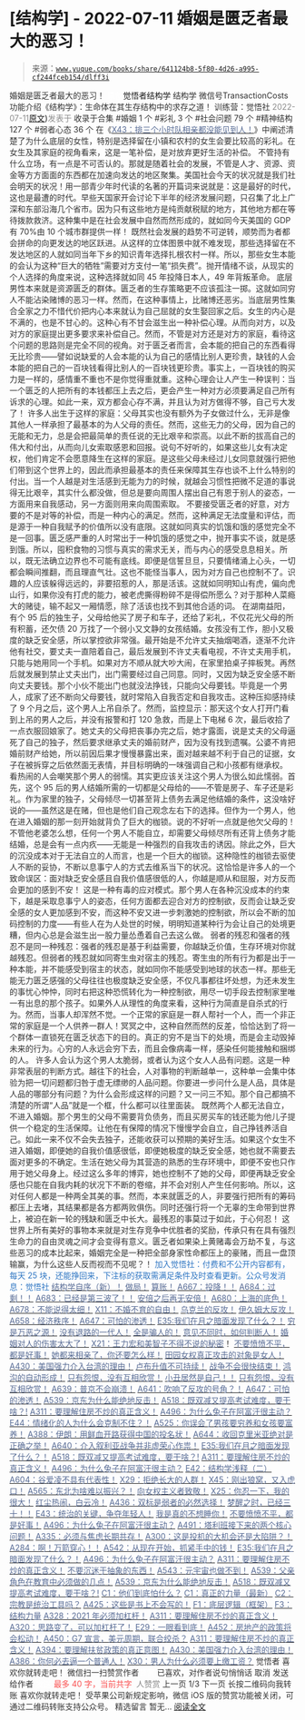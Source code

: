 # [结构学] - 2022-07-11 婚姻是匮乏者最大的恶习！

> 来源：[`www.yuque.com/books/share/641124b8-5f80-4d26-a995-cf244fceb154/dlff3i`](https://www.yuque.com/books/share/641124b8-5f80-4d26-a995-cf244fceb154/dlff3i)

<ne-p id="520f42f3293818f927861ebbd5b15da4_p_0" data-lake-id="520f42f3293818f927861ebbd5b15da4_p_0"><ne-text id="ue6576f9c" style="color: rgb(51, 51, 51);">婚姻是匮乏者最大的恶习！</ne-text></ne-p> <ne-p id="207067e522bb3affb49cbe5850d9de72" data-lake-id="207067e522bb3affb49cbe5850d9de72"><ne-text id="u8a0af661" ne-fontsize="12" style="color: rgb(255, 255, 255);">原创</ne-text><ne-text id="ub7c51a73" ne-fontsize="14">觉悟者</ne-text><ne-text id="u7f072cd5" ne-fontsize="14">结构学</ne-text></ne-p> <ne-p id="cc759860bf43f0697f5c870a21f11dde" data-lake-id="cc759860bf43f0697f5c870a21f11dde"><ne-text id="u2b3c23ab" ne-fontsize="14" ne-bold="true" style="color: rgb(51, 51, 51);">结构学</ne-text></ne-p> <ne-p id="1af7cc2863197ec89c2d9d627d8961cd" data-lake-id="1af7cc2863197ec89c2d9d627d8961cd"><ne-text id="u42bacd49" ne-fontsize="14" style="color: rgb(51, 51, 51);">微信号</ne-text><ne-text id="uc3affe6b" ne-fontsize="14" style="color: rgb(51, 51, 51);">TransactionCosts</ne-text></ne-p> <ne-p id="db81153344a059e4d60ed29063160c7e" data-lake-id="db81153344a059e4d60ed29063160c7e"><ne-text id="u58442957" ne-fontsize="14" style="color: rgb(51, 51, 51);">功能介绍</ne-text><ne-text id="u4f71683a" ne-fontsize="14" style="color: rgb(51, 51, 51);">《结构学》：生命体在其生存结构中的求存之道！ 训练营：觉悟社</ne-text></ne-p> <ne-p id="eaf3c86c26a8308d06b4c122f96ad380" data-lake-id="eaf3c86c26a8308d06b4c122f96ad380"><ne-text id="u7ef452ef" style="color: rgb(140, 140, 140);">2022-07-11</ne-text>[<ne-text id="udb5e6def" ne-fontsize="14">原文</ne-text>](https://mp.weixin.qq.com/s?__biz=MzIzMDYwOTM0Mg==&mid=2247487424&idx=1&sn=6667b7d585690e81137aaed535542e9e&chksm=e8b19711dfc61e078cf502b225d969bf5d37ed07e9eebf339192aaf5d2d32cb06ba257ad5452#rd))<ne-text id="uffbbae29" ne-fontsize="14" style="color: rgb(140, 140, 140);">发表于</ne-text></ne-p> <ne-p id="bf729c7ea3d57a793cd46c226a15d459" data-lake-id="bf729c7ea3d57a793cd46c226a15d459"><ne-text id="u6073cae2" style="color: rgb(51, 51, 51);">收录于合集</ne-text></ne-p> <ne-p id="f1dfb6384384a75f4627c850dc8953b6" data-lake-id="f1dfb6384384a75f4627c850dc8953b6"><ne-text id="ue0eca6b8" style="color: rgb(51, 51, 51);">#婚姻 1 个</ne-text></ne-p> <ne-p id="8184e449d6fda9a461bd50ccb074a674" data-lake-id="8184e449d6fda9a461bd50ccb074a674"><ne-text id="u52e9840c" style="color: rgb(51, 51, 51);">#彩礼 3 个</ne-text></ne-p> <ne-p id="c232ceea0909e8080288c013e09f8e35" data-lake-id="c232ceea0909e8080288c013e09f8e35"><ne-text id="ua86f845d" style="color: rgb(51, 51, 51);">#社会问题 79 个</ne-text></ne-p> <ne-p id="70131bd813f2af118535b153cb1d446c" data-lake-id="70131bd813f2af118535b153cb1d446c"><ne-text id="u2d3620e8" style="color: rgb(51, 51, 51);">#精神结构 127 个</ne-text></ne-p> <ne-p id="e5ce66904bc5c3be32aa60695f369d0f" data-lake-id="e5ce66904bc5c3be32aa60695f369d0f"><ne-text id="u94a32b62" style="color: rgb(51, 51, 51);">#弱者心态 36 个</ne-text></ne-p> <ne-p id="8b07c1bbb10d12eb36675e232276eab5" data-lake-id="8b07c1bbb10d12eb36675e232276eab5"><ne-text id="u02c42fe4" style="color: rgb(51, 51, 51);">在《</ne-text>[<ne-text id="uc65da4c2" style="color: rgb(87, 107, 149);">X43：排三个小时队相亲都没能见到人！</ne-text>](http://mp.weixin.qq.com/s?__biz=MzAxNDk1NjI2Mw==&mid=2247487839&idx=1&sn=5d6815128a494ec1265c6730e1a95efd&chksm=9b8a32d7acfdbbc139fbb37186865008536f02a5fc5d5b3f5de9a1d6aefa332291f0bcea4062&scene=21#wechat_redirect)<ne-text id="u8c3aff15" style="color: rgb(51, 51, 51);">》中阐述清楚了为什么底层的女性，特别是选择留在小镇和农村的女生会要比较高的彩礼。在女生及其家庭的视角看来，这是一笔补偿，是对放弃更好生活的补偿。</ne-text></ne-p> <ne-p id="bacff6811ef8a575c7e676aa0c2d3494" data-lake-id="bacff6811ef8a575c7e676aa0c2d3494"><ne-text id="u5ca51f6f" style="color: rgb(51, 51, 51);">不管持有什么立场，有一点是不可否认的。那就是随着社会的发展，不管是人才、资源、资金等方方面面的东西都在加速向发达的地区聚集。美国社会今天的状况就是我们社会明天的状况！用一部青少年时代读的名著的开篇词来说就是：这是最好的时代，这也是最遭的时代。早些天国家开会讨论下半年的经济发展问题，只召集了北上广深和东部沿海几个省市。因为只有这些地方是纯贡献税赋的地方，其他地方都在等待拨款救济。这种集中是在社会发展中自然而然形成的，就如同今天美国的 GDP 有 70%由 10 个城市群提供一样！</ne-text></ne-p> <ne-p id="46b2869c42513ca1dcf7d7d2d2d8cbb5" data-lake-id="46b2869c42513ca1dcf7d7d2d2d8cbb5"><ne-text id="u2bab9940" style="color: rgb(51, 51, 51);">既然社会发展的趋势不可逆转，顺势而为者都会拼命的向更发达的地区跃进。从这样的立体图景中就不难发现，那些选择留在不发达地区的人就如同当年下乡的知识青年选择扎根农村一样。所以，那些女生本能的会认为这种“巨大的牺牲”需要对方支付一笔“损失费”。抛开情绪不谈，从现实的个人选择的角度来说，这种选择就如同 45 年投降日本人，49 年背叛革命。</ne-text></ne-p> <ne-p id="67f902550fba3e680f3c86b1343f27f0" data-lake-id="67f902550fba3e680f3c86b1343f27f0"><ne-text id="u9987eeb1" style="color: rgb(51, 51, 51);">底层男性本来就是资源匮乏的群体。匮乏者的生存策略更不应该孤注一掷。这就如同穷人不能沾染赌博的恶习一样。然而，在这种事情上，比赌博还恶劣。当底层男性集合全家之力不惜代价把内心本来就认为自己屈就的女生娶回家之后。女生的内心是不满的，也是不甘心的。这种心有不甘会滋生出一种补偿心理。从而向对方，以及对方的家庭提出更多要求来补偿自己。然而，不管是对方还是对方的家庭，看待这个问题的思路则是完全不同的视角。对于匮乏者而言，会本能的把自己的东西看得无比珍贵——譬如说缺爱的人会本能的认为自己的感情比别人更珍贵，缺钱的人会本能的把自己的一百块钱看得比别人的一百块钱更珍贵。事实上，一百块钱的购买力是一样的，感情重不重也不是你觉得重就重。这种心理会让人产生一种误判：当一个匮乏的人把所有的本钱都压上去之后，更会产生一种对方必须要满足自己所有诉求的心理。如此一来，双方都会心存不满，并且认为对方做得不够，自己亏大发了！</ne-text></ne-p> <ne-p id="601101fe9dd896cf63efd21173bb1726" data-lake-id="601101fe9dd896cf63efd21173bb1726"><ne-text id="u010f566b" style="color: rgb(51, 51, 51);">许多人出生于这样的家庭：父母其实也没有额外为子女做过什么，无非是像其他人一样承担了最基本的为人父母的责任。然而，这些无力的父母，因为自己的无能和无力，总是会把最简单的责任说的无比艰辛和崇高。以此不断的拔高自己的伟大和付出，从而向儿女索取感恩和回报。说句不好听的，如果这些儿女有决定权，他们肯定不会愿意降生在这样的家庭。是这些父母未经过儿女同意就强行把他们带到这个世界上的，因此而承担最基本的责任来保障其生存也谈不上什么特别的付出。当一个人越是对生活感到无能为力的时候，就越会习惯性把微不足道的事说得无比艰辛，其实什么都没做，但总是要向周围人摆出自己有恩于别人的姿态，一方面用来自我感动，另一方面则用来向周围索取。</ne-text></ne-p> <ne-p id="d8ee41b9824075d554901a21dba9789b" data-lake-id="d8ee41b9824075d554901a21dba9789b"><ne-text id="u1f885492" style="color: rgb(51, 51, 51);">不要接受匮乏者的好意，对方要的不是对等的补偿，而是一种内心的满足。然而，这种满足无法度量和评估，而是源于一种自我赋予的价值所以没有底限。这就如同真实的饥饿和饿的感觉完全不是一回事。匮乏感严重的人时常出于一种饥饿的感觉之中，抛开事实不谈，就是感到饿。所以，囤积食物的习惯与真实的需求无关，而与内心的感受息息相关。所以，既无法确立边界也不可能有底线。即便是信誓旦旦，只要情绪涌上心头，一切都会瞬间推翻，而且理直气壮。这也不能怪当事人，因为对方自己也控制不了。识趣的人应该躲得远远的，非要招惹的人，那是活该。这就如同明知山有虎，偏向虎山行，如果你没有打虎的能力，被老虎撕得粉碎不是得偿所愿么？对于那种人菜瘾大的赌徒，输不起又一厢情愿，除了活该也找不到其他合适的词。</ne-text></ne-p> <ne-p id="c3f95464b4e213974b346461e0795fe5" data-lake-id="c3f95464b4e213974b346461e0795fe5"><ne-text id="u05f6cc5c" style="color: rgb(51, 51, 51);">在湖南益阳，有个 95 后的独生子，父母给他买了房子和车子，还给了彩礼，不仅花光父母的所有积蓄，还欠债 20 万找了一个弱小又文静的女孩结婚。女孩没有工作，胆小又极度的缺乏安全感，所以掌控欲非常强。最开始是不允许丈夫抽烟喝酒，逐渐不允许他有社交，要丈夫一直陪着自己，最后发展到不许丈夫看电视，不许丈夫用手机，只能与她用同一个手机。如果对方不顺从就大吵大闹，在家里拍桌子摔板凳。再然后就发展到禁止丈夫出门，出门需要经过自己同意。同时，又因为缺乏安全感不断向丈夫要钱。那个小伙不能出门也就没法挣钱，只能向父母要钱。毕竟是一个男人，成家了还不断向父母要钱，就时常陷入自我否定和自我攻击。这种压抑感持续了 9 个月之后，这个男人上吊自杀了。然而，监控显示：那天这个女人打开门看到上吊的男人之后，并没有报警和打 120 急救，而是上下电梯 6 次，最后收拾了一点衣服回娘家了。她丈夫的父母把丧事办完之后，她才露面，说是丈夫的父母逼死了自己的独子，然后要求继承丈夫的婚前财产，因为没有找到遗嘱。公婆不肯把婚前财产给她，所以前因后果才慢慢暴露出来，面对越来越不利于自己的证据，女子在被拆穿之后依然面无表情，并目标明确的一味强调自己和小孩都有继承权。</ne-text></ne-p> <ne-p id="0b2276ae02f70defbdbc8b06deac2828" data-lake-id="0b2276ae02f70defbdbc8b06deac2828"><ne-text id="ub94b5169" style="color: rgb(51, 51, 51);">看热闹的人会嘲笑那个男人的弱懦。其实更应该关注这个男人为很么如此懦弱。首先，这个 95 后的男人结婚所需的一切都是父母给的——不管是房子、车子还是彩礼。作为家里的独子，父母倾尽一切甚至背上债务去满足他结婚的条件，这没啥好说的——虽然这是在赌，但也是他们自己观念左右下的选择。但作为一个男人，他在进入婚姻的那一刻开始就背负了巨大的枷锁。说的不好听一点就是他欠父母的！不管他老婆怎么想，任何一个男人不能自立，却需要父母倾尽所有还背上债务才能结婚，总是会有一点内疚——无能是一种强烈的自我攻击的诱因。除此之外，巨大的沉没成本对于无法自立的人而言，也是一个巨大的枷锁。这种隐性的枷锁去驱使人不断的妥协，不断以息事宁人的方式去维系当下的状况。</ne-text><ne-text id="uf48f3b3b" ne-bold="true" style="color: rgb(51, 51, 51);">这恰恰是许多人的一个致命误区：面对缺乏安全感且自我价值感很低的人，你越是顺从和屈服，对方反而会更加的感到不安！</ne-text></ne-p> <ne-p id="4c0e08ae9e898508d93d15cbe6466e10" data-lake-id="4c0e08ae9e898508d93d15cbe6466e10"><ne-text id="udadcc36f" style="color: rgb(51, 51, 51);">这是一种有毒的应对模式。那个男人在各种沉没成本的约束下，越是采取息事宁人的姿态，任何方面都去迎合对方的控制欲，反而会让缺乏安全感的女人更加感到不安，而这种不安又进一步刺激她的控制欲，所以会不断的加码控制的力度——有些人在为人处世的时候，明明知道某种行为会让自己的处境更糟，但内心总是会滋生出一股力量怂恿着自己去这么做。</ne-text></ne-p> <ne-p id="0a84855aec27cb218c4e7a9c9f3dca57" data-lake-id="0a84855aec27cb218c4e7a9c9f3dca57"><ne-text id="u13cafb67" style="color: rgb(51, 51, 51);">弱者的残忍和强者的残忍不是同一种残忍：强者的残忍是基于利益需要，你越缺乏价值，生存环境对你就越残忍。但弱者的残忍就如同寄生虫对宿主的残忍。寄生虫的所有行为都是出于一种本能，并不能感受到宿主的状态，就如同你不能感受到地球的状态一样。那些无能无力匮乏感强的父母往往也极度缺乏安全感，不仅凡事都往坏处想，为还未发生的事忧心忡忡，同时右把这种恐慌转化为一种控制欲，用尽一切手段去控制家里唯一有出息的那个孩子。如果外人从理性的角度来看，这种行为简直是自杀式的行为。然而，当事人却浑然不觉。一个正常的家庭是一群人帮衬一个人，而一个非正常的家庭是一个人供养一群人！冥冥之中，这种自然而然的反差，恰恰达到了将一个群体一直锁死在匮乏状态下的目的。真正的穷不是当下的处境，而是会主动毁掉未来的行为。心穷的人永远会穷下去，而且会像病毒一样，感染任何能接触和捆绑的人。</ne-text></ne-p> <ne-p id="aac0435e569f757ce1784aa43fac1940" data-lake-id="aac0435e569f757ce1784aa43fac1940"><ne-text id="u9fceb74c" style="color: rgb(51, 51, 51);">许多人会认为这个男人太脆弱，或者认为这个女人人品有问题。这是一种非常表层的判断方式。越往下的社会，人对事物的判断越单一，这种单一会集中体验为把一切问题都归咎于虚无缥缈的人品问题。你要进一步问什么是人品，具体是人品的哪部分有问题？为什么会形成这样的问题？又一问三不知。那个自己都搞不清楚的所谓“人品”就是一个框，什么都可以往里面装。</ne-text></ne-p> <ne-p id="112afd10ae635e3d5d67599a118e8bf5" data-lake-id="112afd10ae635e3d5d67599a118e8bf5"><ne-text id="udb92bd54" style="color: rgb(51, 51, 51);">既然两个人都无法自立，不进入婚姻。那个男生的父母不需要背负债务，而且买房买车的钱还能为他儿子提供一个稳定的生活保障。让他在有保障的情况下慢慢学会自立，自己挣钱养活自己。如此一来不仅不会失去独子，还能收获可以预期的美好生活。如果这个女生不进入婚姻，即便她的自我价值感很低，即便她极度的缺乏安全感，她也就不需要去面对更多的不确定。生活在她父母为其营造的熟悉的生存环境中，即便不安也只作用于她父母身上。经过这么多年的博弈，她也控制不了她的父母，即便再缺乏安全感也只能在自我内耗的状况下不断的卷缩，并不会对别人产生任何影响。所以，这对任何人都是一种两全其美的事。然而，本来就匮乏的人，非要强行把所有的筹码都压上去堵，其结果都是各方都两败俱伤。同时还强行将一个无辜的生命带到世界上，被迫在新一轮的残缺和匮乏中长大。最残忍的事莫过于如此，于心何忍！</ne-text></ne-p> <ne-p id="5b439a6dafa9ea7e9b2a0948e4123e1a" data-lake-id="5b439a6dafa9ea7e9b2a0948e4123e1a"><ne-text id="u99500ee2" style="color: rgb(51, 51, 51);">这世界上所有美好的事物本来就是对生存竞争中优胜者的奖励，传承只有在具有强烈生命力的自由灵魂之间才会变得有意义。匮乏者如果染上黄赌毒会万劫不复，与这些恶习的成本比起来，婚姻完全是一种把全部身家性命都压上的豪赌，而且一盘顶输赢，为什么这些人反而视而不见呢？！</ne-text></ne-p> <ne-p id="4946c2b5f756b91049a5a7f0f928198f" data-lake-id="4946c2b5f756b91049a5a7f0f928198f"><ne-text id="u2936893f" ne-fontsize="13" style="color: rgb(47, 118, 195);">加入觉悟社：付费和不公开内容都有，每天 25 块，还能挣回来，下注标的获取需满足条件及时查看更新。公众号发消息：觉悟社</ne-text></ne-p>  <ne-p id="aac70bdec552b39d1811cbd4ac471ef7" data-lake-id="aac70bdec552b39d1811cbd4ac471ef7"><ne-card data-card-name="image" data-card-type="inline" id="EjAYR" ne-fontsize="13" data-event-boundary="card" style="color: rgb(53, 53, 53);"><ne-p id="4f99cb108ea945ac4db3a59b0840bde2" data-lake-id="4f99cb108ea945ac4db3a59b0840bde2">[<ne-text id="uc6d5c931" ne-bold="true" style="color: rgb(87, 107, 149);">结构学自序（新）！</ne-text>](http://mp.weixin.qq.com/s?__biz=MzIzMDYwOTM0Mg==&mid=2247485283&idx=1&sn=aa2b8554b8e5040f8f959636feaa06a3&chksm=e8b19fb2dfc616a430aa381b8da0815311244e694a69809cd92d0602ac34cfe5f1f419b3745e&scene=21#wechat_redirect)</ne-p> <ne-p id="e71b5ebaf0985876f0f77a122c8806c9" data-lake-id="e71b5ebaf0985876f0f77a122c8806c9">[<ne-text id="u62b0bbac" ne-bold="true" style="color: rgb(87, 107, 149);">做局！</ne-text>](http://mp.weixin.qq.com/s?__biz=MzAxNDk1NjI2Mw==&mid=2247488230&idx=1&sn=86e717386c0aa06a0a4bbf4f9ec117aa&chksm=9b8a316eacfdb878aae8ed4ea6817620cc3ac62d7815fdfd85606464c3f2d79fcf2ce72dec77&scene=21#wechat_redirect)</ne-p> <ne-p id="63abea537fa4e76a703f19053d270b5d" data-lake-id="63abea537fa4e76a703f19053d270b5d">[<ne-text id="ud9299671" ne-bold="true" style="color: rgb(87, 107, 149);">算账！</ne-text>](http://mp.weixin.qq.com/s?__biz=MzAxNDk1NjI2Mw==&mid=2247488259&idx=1&sn=2b72f3c0199cdacaa8e48eb9ad30f809&chksm=9b8a308bacfdb99d72ebcd3aaf0015c889b88f4598b093719ee8765aa8be3b3caaad95a445ae&scene=21#wechat_redirect)</ne-p> <ne-p id="ea31cc386506059dc546afd4f8a09f00" data-lake-id="ea31cc386506059dc546afd4f8a09f00">[<ne-text id="ueed04652" ne-bold="true" style="color: rgb(87, 107, 149);">A667：投降！！</ne-text>](http://mp.weixin.qq.com/s?__biz=MzIzMDYwOTM0Mg==&mid=2247487227&idx=1&sn=3567bf6c0c6612ccf84993824f8cc40f&chksm=e8b1962adfc61f3cff8d335a562ea28615e58579d460d2f65148f46a6311ad5257411d96f655&scene=21#wechat_redirect)</ne-p> <ne-p id="24f4b64c3f6be7aa4be90177c55e21ce" data-lake-id="24f4b64c3f6be7aa4be90177c55e21ce">[<ne-text id="ud47ec01b" ne-bold="true" style="color: rgb(87, 107, 149);">A684：过剩！！</ne-text>](http://mp.weixin.qq.com/s?__biz=MzIzMDYwOTM0Mg==&mid=2247487405&idx=1&sn=6f60b1583b09b9c3220290377a3f9a10&chksm=e8b1977cdfc61e6a0077a0bb80055453a839dad4caabb0b595c7e363c052e05cf3e46ac1e22f&scene=21#wechat_redirect)</ne-p> <ne-p id="0ef2ef60a4e5d826a65c7aab1ab4b630" data-lake-id="0ef2ef60a4e5d826a65c7aab1ab4b630">[<ne-text id="ucdcf8630" ne-bold="true" style="color: rgb(87, 107, 149);">A683：已经是第三波了！！</ne-text>](http://mp.weixin.qq.com/s?__biz=MzIzMDYwOTM0Mg==&mid=2247487397&idx=1&sn=26209d75ef8be499139baf79880704d5&chksm=e8b19774dfc61e62615a5d6c959869dfc2d436e3038fd407716aebb59e278b1f37f0637b68de&scene=21#wechat_redirect)</ne-p> <ne-p id="ec1705f49845ce52a6ee56fe88125a4f" data-lake-id="ec1705f49845ce52a6ee56fe88125a4f">[<ne-text id="ua863c9d9" style="color: rgb(87, 107, 149);">安倍之后再无安倍！</ne-text>](http://mp.weixin.qq.com/s?__biz=MzAxNDk1NjI2Mw==&mid=2247488674&idx=1&sn=530f1ed8840558c8f2fa8d4f9e9e53e7&chksm=9b8a372aacfdbe3c6150071dbb6799f375740fa802c425a9c8c741e2186acc8c5f468d8af412&scene=21#wechat_redirect)</ne-p> <ne-p id="11d575c91701bdc096665b2ad174e7e0" data-lake-id="11d575c91701bdc096665b2ad174e7e0">[<ne-text id="u020a8a7b" style="color: rgb(87, 107, 149);">A680：上海的底色！</ne-text>](http://mp.weixin.qq.com/s?__biz=MzIzMDYwOTM0Mg==&mid=2247487369&idx=1&sn=a18e0d719fb0549237274a07964dadbf&chksm=e8b19758dfc61e4ec0cf4343ed7bd19f207616e41dcfd37f655056fc0dcbcacb8cd20da56a5e&scene=21#wechat_redirect)</ne-p> <ne-p id="2d88604dd00117f6f1135671cc9d85c7" data-lake-id="2d88604dd00117f6f1135671cc9d85c7">[<ne-text id="u9e569714" style="color: rgb(87, 107, 149);">A678：不能说得太细！</ne-text>](http://mp.weixin.qq.com/s?__biz=MzAxNDk1NjI2Mw==&mid=2247488621&idx=1&sn=de619343a166fa2033545096b107a136&chksm=9b8a37e5acfdbef33879aa1c737b5ded3b611c15cf6b7945e400a9293cb0353f2eb5feb120f0&scene=21#wechat_redirect)</ne-p> <ne-p id="9598dbcf09c0012ad9939945f6fdb0d7" data-lake-id="9598dbcf09c0012ad9939945f6fdb0d7">[<ne-text id="u162924df" style="color: rgb(87, 107, 149);">X11：不婚不育的自由！</ne-text>](http://mp.weixin.qq.com/s?__biz=MzAxNDk1NjI2Mw==&mid=2247488624&idx=1&sn=cfdcf5cd7d234b00245dfa23df2e5d85&chksm=9b8a37f8acfdbeeebe63d985f630872fc5a37f8719f399a3c849a94f33a7bbc7a2a5c3ef6461&scene=21#wechat_redirect)</ne-p> <ne-p id="741ac344dc197c3c4d0b01c0ebe69d4b" data-lake-id="741ac344dc197c3c4d0b01c0ebe69d4b">[<ne-text id="u7dfe0a92" ne-bold="true" style="color: rgb(87, 107, 149);">乌克兰的反攻！</ne-text>](http://mp.weixin.qq.com/s?__biz=MzIzMDYwOTM0Mg==&mid=2247487192&idx=1&sn=02b41bfa6bcfa8c503bac90158886b86&chksm=e8b19609dfc61f1fdb5a8fa6032a0013cd18ff59bdaf308e99096f08813d3b24cc6f361dac6d&scene=21#wechat_redirect)</ne-p> <ne-p id="5cd37001ce4075d75c8c5392187ea1fc" data-lake-id="5cd37001ce4075d75c8c5392187ea1fc">[<ne-text id="uba8104e8" ne-bold="true" style="color: rgb(87, 107, 149);">伊久姆大反攻！</ne-text>](http://mp.weixin.qq.com/s?__biz=MzIzMDYwOTM0Mg==&mid=2247487223&idx=1&sn=ab3169d841cb6e53507fb5ede0eca8bc&chksm=e8b19626dfc61f306c1786e5cd2a2898cc68c6809f9a8a6b0b16a5891a233ac2653038772039&scene=21#wechat_redirect)</ne-p> <ne-p id="8836e903a82f7818e257defd0413d8c3" data-lake-id="8836e903a82f7818e257defd0413d8c3">[<ne-text id="u8276e2a9" ne-bold="true" style="color: rgb(87, 107, 149);">A658：经济秩序！</ne-text>](http://mp.weixin.qq.com/s?__biz=MzIzMDYwOTM0Mg==&mid=2247487179&idx=1&sn=12ad76a2b6a86d4dc52eb515f2b00500&chksm=e8b1961adfc61f0c30f16b60b87e2fcd3142b4a788c2ae81604f02182574c50b54c1d9e2974d&scene=21#wechat_redirect)</ne-p> <ne-p id="cb89b46e44abdbbfb1cdaf8b42200d81" data-lake-id="cb89b46e44abdbbfb1cdaf8b42200d81">[<ne-text id="u7011121e" style="color: rgb(87, 107, 149);">A647：可怕的渗透！</ne-text>](http://mp.weixin.qq.com/s?__biz=MzAxNDk1NjI2Mw==&mid=2247488112&idx=1&sn=d2cdb1bbea5f7a7248e4ba132c2ad922&chksm=9b8a31f8acfdb8ee225327ff157e56571bbf63b8958ad6c47d7da000b5da90fa01379222c8e1&scene=21#wechat_redirect)</ne-p> <ne-p id="d0957891dcd55f36d6798aa4ab134615" data-lake-id="d0957891dcd55f36d6798aa4ab134615">[<ne-text id="uc0e1bdff" ne-bold="true" style="color: rgb(87, 107, 149);">E35:我们在月之暗面发现了什么？！</ne-text>](http://mp.weixin.qq.com/s?__biz=MzIzMDYwOTM0Mg==&mid=2247486632&idx=1&sn=170aeff87eb36dce354c8b2437f4b27f&chksm=e8b19479dfc61d6f08e6492954a528f20387fe2fa925747cf2b504d2bc69084f24495e972e41&scene=21#wechat_redirect)</ne-p> <ne-p id="e871c06cb321bd83b55f06fa90e94275" data-lake-id="e871c06cb321bd83b55f06fa90e94275">[<ne-text id="u86a4933f" style="color: rgb(87, 107, 149);">穷是万恶之源！</ne-text>](http://mp.weixin.qq.com/s?__biz=MzAxNDk1NjI2Mw==&mid=2247483823&idx=1&sn=e54ebe9891b302dc0bf1815c76ccf8b7&chksm=9b8a2227acfdab31a05e273addd9159d4b8263d58d3c58bf214841c8189157519719c3427306&scene=21#wechat_redirect)</ne-p> <ne-p id="15383084de78cf07521ebe6b5ca32a54" data-lake-id="15383084de78cf07521ebe6b5ca32a54">[<ne-text id="u0f58d696" style="color: rgb(87, 107, 149);">没有退路的一代人！</ne-text>](http://mp.weixin.qq.com/s?__biz=MzAxNDk1NjI2Mw==&mid=2247486533&idx=1&sn=a0d5cce0656aad467148e0642eb85a00&chksm=9b8a2fcdacfda6db79857186e953a089baf1fb678b2b071cf101c5a26e7fb9768474c94243ca&scene=21#wechat_redirect)</ne-p> <ne-p id="63bd034c898a5b112644ccb152e0cb0a" data-lake-id="63bd034c898a5b112644ccb152e0cb0a">[<ne-text id="u7e4d163a" style="color: rgb(87, 107, 149);">全是骗人的！</ne-text>](http://mp.weixin.qq.com/s?__biz=MzAxNDk1NjI2Mw==&mid=2247488130&idx=1&sn=5fe267832478f7d2cb6b09a120555e5b&chksm=9b8a310aacfdb81c8fc93b00e05cfdaa2da89f21513f198ae2233f007a4f9e7747c86595239c&scene=21#wechat_redirect)</ne-p> <ne-p id="5e16ee01bc14a515d97297f49b85a1f7" data-lake-id="5e16ee01bc14a515d97297f49b85a1f7">[<ne-text id="uc99367b5" style="color: rgb(87, 107, 149);">意见不同时，如何判断人！</ne-text>](http://mp.weixin.qq.com/s?__biz=MzAxNDk1NjI2Mw==&mid=2247488223&idx=1&sn=4860be32308a7b853142c8d799d2b678&chksm=9b8a3157acfdb841242ae974e7ea0dc1582191bb60e7ad12f98c37506e7ddcd62410d67707fc&scene=21#wechat_redirect)</ne-p> <ne-p id="b4d7cfdb112060ce22c5bdca45e61c1a" data-lake-id="b4d7cfdb112060ce22c5bdca45e61c1a">[<ne-text id="u7f0a7b28" style="color: rgb(87, 107, 149);">婚姻对人的伤害太大了！</ne-text>](http://mp.weixin.qq.com/s?__biz=MzAxNDk1NjI2Mw==&mid=2247487796&idx=1&sn=d28ec342a60e8f8e74c96b548770eb7d&chksm=9b8a32bcacfdbbaaa3c33780116e1353dadb8f5bcdc93ce019a77554980c845e8319c4f432b4&scene=21#wechat_redirect)</ne-p> <ne-p id="3ccda6f893f385edbbf69d4185ae7567" data-lake-id="3ccda6f893f385edbbf69d4185ae7567">[<ne-text id="u825c2243" style="color: rgb(87, 107, 149);">X21：王力宏和美智子不得不说的秘密</ne-text>](http://mp.weixin.qq.com/s?__biz=MzAxNDk1NjI2Mw==&mid=2247487666&idx=1&sn=433b7a0997c277c09f3605796de5551e&chksm=9b8a333aacfdba2c584b5a5d0dacbd731be4e8789e0f949f8b2ea15507f108b465eb9e3ceafb&scene=21#wechat_redirect)<ne-text id="u0002186e" style="color: rgb(51, 51, 51);">！</ne-text></ne-p> <ne-p id="bb90d47ca997be35f6117e07eff65361" data-lake-id="bb90d47ca997be35f6117e07eff65361">[<ne-text id="u05e18d95" ne-bold="true" style="color: rgb(87, 107, 149);">不要愤愤不平，都是好事！</ne-text>](http://mp.weixin.qq.com/s?__biz=MzAxNDk1NjI2Mw==&mid=2247487130&idx=1&sn=b21138d85455f5692aaf039038c78342&chksm=9b8a2d12acfda404a2b67fe4d446ee0f2805ad64a8b8004902934600fd731191e140df6ac19a&scene=21#wechat_redirect)</ne-p> <ne-p id="7449b92ad7311b2563c4855e8f19593e" data-lake-id="7449b92ad7311b2563c4855e8f19593e">[<ne-text id="u660e9d77" ne-bold="true" style="color: rgb(87, 107, 149);">她都来相亲了，你还要怎么样！</ne-text>](http://mp.weixin.qq.com/s?__biz=MzAxNDk1NjI2Mw==&mid=2247486952&idx=1&sn=698aec6916d2eca5e758c25c4c634346&chksm=9b8a2e60acfda776b80a4f2f0d5c2fe4921fc821cdf029fa9d2fdc52fd708fc5a0b980d5d3d0&scene=21#wechat_redirect)</ne-p> <ne-p id="e6909247dd9075ef73db68f82ecb2585" data-lake-id="e6909247dd9075ef73db68f82ecb2585">[<ne-text id="u5b814e57" ne-bold="true" style="color: rgb(87, 107, 149);">田园女权真正攻击的对象是女人！</ne-text>](http://mp.weixin.qq.com/s?__biz=MzIzMDYwOTM0Mg==&mid=2247486412&idx=1&sn=5dd3e8b2a759838d739e6d61ebab2eab&chksm=e8b1931ddfc61a0bf6f81cd2a9a9232ea8ce86528a8eea66c6635180e8678b819ebb38b4cb86&scene=21#wechat_redirect)</ne-p> <ne-p id="f6bc8566f4fd254aa35881b13aea43c1" data-lake-id="f6bc8566f4fd254aa35881b13aea43c1">[<ne-text id="u7443c2e9" ne-bold="true" style="color: rgb(87, 107, 149);">A430：美国强力介入台湾的理由！</ne-text>](http://mp.weixin.qq.com/s?__biz=MzIzMDYwOTM0Mg==&mid=2247486587&idx=1&sn=e14d4403bb13c441596f09add1b5f27c&chksm=e8b194aadfc61dbcab0c1d70249910161f8c77b0163ac8278dfe5c2f817d2bb2a3ac3e7ddf89&scene=21#wechat_redirect)</ne-p> <ne-p id="318eb3664bb740869dbd59302ca7c54b" data-lake-id="318eb3664bb740869dbd59302ca7c54b">[<ne-text id="uae9da941" style="color: rgb(87, 107, 149);">卢布升值不可持续！</ne-text>](https://mp.weixin.qq.com/s?__biz=MzAxNDk1NjI2Mw==&mid=2247488186&idx=1&sn=bbaac79bae71799e8140c217bbb9a108&scene=21#wechat_redirect)</ne-p> <ne-p id="73834ade269fa47ab23d49eadfbe0194" data-lake-id="73834ade269fa47ab23d49eadfbe0194">[<ne-text id="u382e1b3b" style="color: rgb(87, 107, 149);">战争不会很快结束！</ne-text>](https://mp.weixin.qq.com/s?__biz=MzAxNDk1NjI2Mw==&mid=2247488182&idx=1&sn=3d07cd83b71988dd378865d6e40adbec&scene=21#wechat_redirect)</ne-p> <ne-p id="64f2c190c796ea1d8b215729358af9a9" data-lake-id="64f2c190c796ea1d8b215729358af9a9">[<ne-text id="u3f145a9b" style="color: rgb(87, 107, 149);">鸿沟的自动形成！</ne-text>](http://mp.weixin.qq.com/s?__biz=MzAxNDk1NjI2Mw==&mid=2247488236&idx=1&sn=bfdf4d53034c97075b678327e8a7e773&chksm=9b8a3164acfdb872448fb8f53a436a657580e509ff6963728f7d3b541fb67aab302d754c4b0e&scene=21#wechat_redirect)</ne-p> <ne-p id="c2bef611469e18c66f6af62022f62f75" data-lake-id="c2bef611469e18c66f6af62022f62f75">[<ne-text id="u99d1cc34" style="color: rgb(87, 107, 149);">只有怨恨，没有互相欣赏！</ne-text>](http://mp.weixin.qq.com/s?__biz=MzAxNDk1NjI2Mw==&mid=2247488211&idx=1&sn=73ad89d15a2aaee80830cc5c69de6c58&chksm=9b8a315bacfdb84d0bfeb48b3a272efbc5bd4a109ba8c183dbbc75aa85e0a62dec457694d9eb&scene=21#wechat_redirect)</ne-p> <ne-p id="eeed6eeac0e26494c722c9bb4f1a8a31" data-lake-id="eeed6eeac0e26494c722c9bb4f1a8a31">[<ne-text id="u723e3d63" style="color: rgb(87, 107, 149);">小丑居然是自己！！</ne-text>](http://mp.weixin.qq.com/s?__biz=MzAxNDk1NjI2Mw==&mid=2247488135&idx=1&sn=55e611eea7203a0b5db03bf97ef6fb53&chksm=9b8a310facfdb8195803cc833b8defe1a107a60b9014e10d7b91f809a2d7781c820ae84f9e9a&scene=21#wechat_redirect)</ne-p> <ne-p id="9a6d1c84083511e7e598c42b21eace77" data-lake-id="9a6d1c84083511e7e598c42b21eace77">[<ne-text id="uf3bd3586" style="color: rgb(87, 107, 149);">只有怨恨，没有互相欣赏！</ne-text>](http://mp.weixin.qq.com/s?__biz=MzAxNDk1NjI2Mw==&mid=2247488211&idx=1&sn=73ad89d15a2aaee80830cc5c69de6c58&chksm=9b8a315bacfdb84d0bfeb48b3a272efbc5bd4a109ba8c183dbbc75aa85e0a62dec457694d9eb&scene=21#wechat_redirect)</ne-p> <ne-p id="5ad26137379de5c215bfa6efce223b10" data-lake-id="5ad26137379de5c215bfa6efce223b10">[<ne-text id="uf0c8c32e" ne-bold="true" style="color: rgb(87, 107, 149);">A639：普京不会崩溃！</ne-text>](http://mp.weixin.qq.com/s?__biz=MzAxNDk1NjI2Mw==&mid=2247488084&idx=1&sn=7c8d1370795dc6496c224b27c0137762&chksm=9b8a31dcacfdb8ca47772d583074c0ce9e16f2a9a2d3a27359cb26cb851d21da814506f6a3df&scene=21#wechat_redirect)</ne-p> <ne-p id="c3d56c476dc2717270466e705c795bd8" data-lake-id="c3d56c476dc2717270466e705c795bd8">[<ne-text id="u3b1b1427" ne-bold="true" style="color: rgb(87, 107, 149);">A641：吹响了反攻的号角？！</ne-text>](http://mp.weixin.qq.com/s?__biz=MzAxNDk1NjI2Mw==&mid=2247488089&idx=1&sn=c532b7b5b38bb03828c600669804f8cc&chksm=9b8a31d1acfdb8c77d656a7aaf9d77c03603864118e10553cfdfde1061229392a21ea728b8b0&scene=21#wechat_redirect)</ne-p> <ne-p id="13316317f4c94bebe83f106b0fcf0f6c" data-lake-id="13316317f4c94bebe83f106b0fcf0f6c">[<ne-text id="uacb17eb5" style="color: rgb(87, 107, 149);">A647：可怕的渗透！</ne-text>](http://mp.weixin.qq.com/s?__biz=MzAxNDk1NjI2Mw==&mid=2247488112&idx=1&sn=d2cdb1bbea5f7a7248e4ba132c2ad922&chksm=9b8a31f8acfdb8ee225327ff157e56571bbf63b8958ad6c47d7da000b5da90fa01379222c8e1&scene=21#wechat_redirect)</ne-p> <ne-p id="9d2586f1b224a4a02789c836c001cf4f" data-lake-id="9d2586f1b224a4a02789c836c001cf4f">[<ne-text id="ue83358f0" style="color: rgb(87, 107, 149);">A539：京东为什么能绝地反击！</ne-text>](http://mp.weixin.qq.com/s?__biz=MzIzMDYwOTM0Mg==&mid=2247486752&idx=1&sn=3a967e3288db5b7d924e36914086e534&chksm=e8b195f1dfc61ce7c971386eb678d7da286167d0f52fdd51989049844b0a550cc58e00552d2e&scene=21#wechat_redirect)</ne-p> <ne-p id="3b13c29676b9d1892df5dfef0c5987cb" data-lake-id="3b13c29676b9d1892df5dfef0c5987cb">[<ne-text id="u0f459934" ne-bold="true" style="color: rgb(87, 107, 149);">A518：既双减又提高考试难度，要干啥？!</ne-text>](http://mp.weixin.qq.com/s?__biz=MzIzMDYwOTM0Mg==&mid=2247486528&idx=1&sn=837ef39e3c0b47ac84d5096690555ae7&chksm=e8b19491dfc61d87292daf575c1e7c95b3f0543f313b65c7ad4ab369603833704304ec7451d7&scene=21#wechat_redirect)</ne-p> <ne-p id="4d2eb84554961ad232b85440ada4e60f" data-lake-id="4d2eb84554961ad232b85440ada4e60f">[<ne-text id="uda1d9e68" style="color: rgb(87, 107, 149);">A311：要理解住房不炒的真正含义！</ne-text>](http://mp.weixin.qq.com/s?__biz=MzIzMDYwOTM0Mg==&mid=2247484959&idx=1&sn=090583ec50bfd9febec1de463c2672f6&chksm=e8b19ecedfc617d8629080f6745c8de013cfe875de26eef6767b2d5c10782650223ed15f807b&scene=21#wechat_redirect)</ne-p> <ne-p id="fb50e58fac37bce9f76b350124499d02" data-lake-id="fb50e58fac37bce9f76b350124499d02">[<ne-text id="uea832b1a" style="color: rgb(87, 107, 149);">A496：为什么兔子在阿富汗很主动？</ne-text>](http://mp.weixin.qq.com/s?__biz=MzIzMDYwOTM0Mg==&mid=2247486278&idx=1&sn=40d09857088bebd3c70bec1c7a500f06&chksm=e8b19397dfc61a810125242c8e395330f934390eb50bd54053ecd3f31ddc91de4e429c0f693a&scene=21#wechat_redirect)</ne-p> <ne-p id="34842815c24abe910216a1de4bda8a9f" data-lake-id="34842815c24abe910216a1de4bda8a9f">[<ne-text id="uaef247b4" style="color: rgb(87, 107, 149);">E44：情绪化的人为什么会克制不住？！</ne-text>](http://mp.weixin.qq.com/s?__biz=MzIzMDYwOTM0Mg==&mid=2247487062&idx=1&sn=c1af22f2f5d1e79f7245b826bfaf1f30&chksm=e8b19687dfc61f91468cf22b77c0e221d45054df37b2b602c331eb328b5d46802c69e0d87722&scene=21#wechat_redirect)</ne-p> <ne-p id="9cbff9a0195ce51f9b22cfa0124ea137" data-lake-id="9cbff9a0195ce51f9b22cfa0124ea137">[<ne-text id="u02a38dd4" style="color: rgb(87, 107, 149);">A525：你误会了男孩要穷养和女孩要富养！</ne-text>](http://mp.weixin.qq.com/s?__biz=MzIzMDYwOTM0Mg==&mid=2247486714&idx=1&sn=693d4c55ab2f0ecdebf06c4807848908&chksm=e8b1942bdfc61d3d1d76c11adb860b1b02f1ab58e48ba3349677a44a563764e09d7eb35f930d&scene=21#wechat_redirect)</ne-p> <ne-p id="4db6c16c64bfee1f513e2b44d5d87e3c" data-lake-id="4db6c16c64bfee1f513e2b44d5d87e3c">[<ne-text id="ua75d8ecc" style="color: rgb(87, 107, 149);">A388：伊朗：用鲜血开路获得中国的投名状！</ne-text>](http://mp.weixin.qq.com/s?__biz=MzIzMDYwOTM0Mg==&mid=2247485591&idx=1&sn=a8443453e3caf1f201006eeec8e6e539&chksm=e8b19046dfc61950e63e29bb93049ce90b3228913e9ecee99a2f01b8fdda7cd8966a054241a9&scene=21#wechat_redirect)</ne-p> <ne-p id="32849be3f75aac87bd75f5085a40e47b" data-lake-id="32849be3f75aac87bd75f5085a40e47b">[<ne-text id="u9d5573c7" ne-bold="true" style="color: rgb(87, 107, 149);">A644：收回克里米亚绝对是正确之举！</ne-text>](http://mp.weixin.qq.com/s?__biz=MzIzMDYwOTM0Mg==&mid=2247487112&idx=1&sn=c116d6a79085ad9fe413f42170eca23a&chksm=e8b19659dfc61f4fdb34ac71a7efb0994e7e3c07f7e8b75f34c646b05293f27d2e21423efc1a&scene=21#wechat_redirect)</ne-p> <ne-p id="a60d889ac00fbfa7d39b827fd676140f" data-lake-id="a60d889ac00fbfa7d39b827fd676140f">[<ne-text id="uffde45b7" ne-bold="true" style="color: rgb(87, 107, 149);">A640：介入叙利亚战争并非虚荣心作祟！</ne-text>](http://mp.weixin.qq.com/s?__biz=MzAxNDk1NjI2Mw==&mid=2247488081&idx=1&sn=adfaf12849fa59e47f412105d2170c75&chksm=9b8a31d9acfdb8cfb8b78731ecb12a5d70c3b6997675397a2f95ba7bf63638aca4ee74acf789&scene=21#wechat_redirect)</ne-p> <ne-p id="e848bda9a13c1d528b5b984564a6c7d9" data-lake-id="e848bda9a13c1d528b5b984564a6c7d9">[<ne-text id="ua11c300f" ne-bold="true" style="color: rgb(87, 107, 149);">E35:我们在月之暗面发现了什么？！</ne-text>](http://mp.weixin.qq.com/s?__biz=MzIzMDYwOTM0Mg==&mid=2247486632&idx=1&sn=170aeff87eb36dce354c8b2437f4b27f&chksm=e8b19479dfc61d6f08e6492954a528f20387fe2fa925747cf2b504d2bc69084f24495e972e41&scene=21#wechat_redirect)</ne-p> <ne-p id="fc4ad109f81365fb7e60a362f04f7464" data-lake-id="fc4ad109f81365fb7e60a362f04f7464">[<ne-text id="uf720db56" ne-bold="true" style="color: rgb(87, 107, 149);">A518：既双减又提高考试难度，要干啥？!</ne-text>](http://mp.weixin.qq.com/s?__biz=MzIzMDYwOTM0Mg==&mid=2247486528&idx=1&sn=837ef39e3c0b47ac84d5096690555ae7&chksm=e8b19491dfc61d87292daf575c1e7c95b3f0543f313b65c7ad4ab369603833704304ec7451d7&scene=21#wechat_redirect)</ne-p> <ne-p id="08f3872c47139547d1d79d6c742f0668" data-lake-id="08f3872c47139547d1d79d6c742f0668">[<ne-text id="u025ddbfe" style="color: rgb(87, 107, 149);">A311：要理解住房不炒的真正含义！</ne-text>](http://mp.weixin.qq.com/s?__biz=MzIzMDYwOTM0Mg==&mid=2247484959&idx=1&sn=090583ec50bfd9febec1de463c2672f6&chksm=e8b19ecedfc617d8629080f6745c8de013cfe875de26eef6767b2d5c10782650223ed15f807b&scene=21#wechat_redirect)</ne-p> <ne-p id="3dbb277a636dc83f81341fe65cb42dee" data-lake-id="3dbb277a636dc83f81341fe65cb42dee">[<ne-text id="ub5c90de4" style="color: rgb(87, 107, 149);">A496：为什么兔子在阿富汗很主动？</ne-text>](http://mp.weixin.qq.com/s?__biz=MzIzMDYwOTM0Mg==&mid=2247486278&idx=1&sn=40d09857088bebd3c70bec1c7a500f06&chksm=e8b19397dfc61a810125242c8e395330f934390eb50bd54053ecd3f31ddc91de4e429c0f693a&scene=21#wechat_redirect)</ne-p> <ne-p id="0b9e550b0bc4728a44e57d694d65d042" data-lake-id="0b9e550b0bc4728a44e57d694d65d042">[<ne-text id="u76305b2c" style="color: rgb(87, 107, 149);">E42：结构学浅释（二）</ne-text>](http://mp.weixin.qq.com/s?__biz=MzAxNDk1NjI2Mw==&mid=2247487869&idx=1&sn=b6f942cf2c9969953971beb5a43a8183&chksm=9b8a32f5acfdbbe33ddd8df1f2b8f73b05522b604676c4ab01f411657e37e8c7226602ce3ad9&scene=21#wechat_redirect)</ne-p> <ne-p id="cd269bd4084a1aeb61d16389e8b8eba0" data-lake-id="cd269bd4084a1aeb61d16389e8b8eba0">[<ne-text id="u7dc5fa9c" style="color: rgb(87, 107, 149);">A604：谷爱凌不具有代表性！</ne-text>](http://mp.weixin.qq.com/s?__biz=MzAxNDk1NjI2Mw==&mid=2247487885&idx=1&sn=fa1590be4f0f8be38dd4d8eb877b638d&chksm=9b8a3205acfdbb13039310f86f6e6fce5520a7827afc4e63b4eb6ca7f89ace1950488fa2f17e&scene=21#wechat_redirect)</ne-p> <ne-p id="fe1ed46400a78aea0edb1618705f3e0a" data-lake-id="fe1ed46400a78aea0edb1618705f3e0a">[<ne-text id="ud0d25d16" style="color: rgb(87, 107, 149);">X29：拒绝长大的人群！</ne-text>](http://mp.weixin.qq.com/s?__biz=MzAxNDk1NjI2Mw==&mid=2247487734&idx=1&sn=406322eea52d5ed24ebaf979fdf714c1&chksm=9b8a337eacfdba688c7e6a511a417ec4d9a03b13d1bdb5c91e6ef37e9a7b747460354e0b0e8e&scene=21#wechat_redirect)</ne-p> <ne-p id="8ed4018e84feca15eddbf16fbc2f9e3f" data-lake-id="8ed4018e84feca15eddbf16fbc2f9e3f">[<ne-text id="u2c6d533d" style="color: rgb(87, 107, 149);">X45：刚出狼窝，又入虎口！</ne-text>](http://mp.weixin.qq.com/s?__biz=MzIzMDYwOTM0Mg==&mid=2247486954&idx=1&sn=64057c0c18082933600be972c2031139&chksm=e8b1953bdfc61c2df1b3c17fe8416e975e6f3a2bece068540adc6de643aa8e670b0393ba5c1d&scene=21#wechat_redirect)</ne-p> <ne-p id="0667fda47053bdc7f2e80bf0f70d8b51" data-lake-id="0667fda47053bdc7f2e80bf0f70d8b51">[<ne-text id="uaf82d81e" style="color: rgb(87, 107, 149);">A565：东北为啥难以振兴？！</ne-text>](http://mp.weixin.qq.com/s?__biz=MzAxNDk1NjI2Mw==&mid=2247487834&idx=1&sn=15ef2b4f3f81c4a67f5bc0256f5cb776&chksm=9b8a32d2acfdbbc4cd9c76535f994c4bb53ad6b3e74f367231b7e7465a88541ec7bb77237c42&scene=21#wechat_redirect)</ne-p> <ne-p id="ad1d5e542fbdeb8fa2d7bb15e570086e" data-lake-id="ad1d5e542fbdeb8fa2d7bb15e570086e">[<ne-text id="u77b81e68" style="color: rgb(87, 107, 149);">向女权主义者致敬！</ne-text>](http://mp.weixin.qq.com/s?__biz=MzIzMDYwOTM0Mg==&mid=2247485914&idx=1&sn=cb260e0cec6b1e24661013278d412581&chksm=e8b1910bdfc6181d9f5f293493e2505dcec25647d0521d5ec62f92be5e32c04d0927583b6eb1&scene=21#wechat_redirect)</ne-p> <ne-p id="28b5000de5b310f68d2dbc73b898fba7" data-lake-id="28b5000de5b310f68d2dbc73b898fba7">[<ne-text id="u93d9227a" ne-bold="true" style="color: rgb(87, 107, 149);">X25：你忍一下，我的很大！</ne-text>](http://mp.weixin.qq.com/s?__biz=MzAxNDk1NjI2Mw==&mid=2247487691&idx=1&sn=25bf18fb0375ec81c4b02f06b4829131&chksm=9b8a3343acfdba55113abce1ada59a203e08f7fee28d62767bfede2ce6e1bf3ace451af06adf&scene=21#wechat_redirect)</ne-p> <ne-p id="5c50cc275865e2fda0bfa90efcd55d93" data-lake-id="5c50cc275865e2fda0bfa90efcd55d93">[<ne-text id="ufb1e8c66" ne-bold="true" style="color: rgb(87, 107, 149);">红尘热闹，白云冷！</ne-text>](http://mp.weixin.qq.com/s?__biz=MzAxNDk1NjI2Mw==&mid=2247486913&idx=1&sn=6b387c24eb6d5e30ed150e13eded77a1&chksm=9b8a2e49acfda75fdfcfe0a7770792cdd85568a9ecb1bd9b67508b29df853aaba08bf27356d5&scene=21#wechat_redirect)</ne-p> <ne-p id="2f51d8e0f7b9f3430b9612eb23df61b2" data-lake-id="2f51d8e0f7b9f3430b9612eb23df61b2">[<ne-text id="u10652b1a" ne-bold="true" style="color: rgb(87, 107, 149);">A436：双标是弱者的必然选择！</ne-text>](http://mp.weixin.qq.com/s?__biz=MzIzMDYwOTM0Mg==&mid=2247485909&idx=1&sn=c64a96a6f11c7ff756ce005441035200&chksm=e8b19104dfc61812546950789d22fe83ba04b34c72337fb6dc6041ec4dfa6c2c9ec3005f80c5&scene=21#wechat_redirect)</ne-p> <ne-p id="4dbe3c40f0e79cd73d2763744d9b7e6d" data-lake-id="4dbe3c40f0e79cd73d2763744d9b7e6d">[<ne-text id="udf18311d" ne-bold="true" style="color: rgb(87, 107, 149);">梦醒之时，已经三十！</ne-text>](http://mp.weixin.qq.com/s?__biz=MzIzMDYwOTM0Mg==&mid=2247484378&idx=1&sn=e3a058584a13d7a5267315113964280d&chksm=e8b19b0bdfc6121df4af4b77d2d826fd0f4132ccfdee48132ce8cf86eb1ba45b898be83d1dc7&scene=21#wechat_redirect)[<ne-text id="ua2b859e8" style="color: rgb(87, 107, 149);">！</ne-text>](http://mp.weixin.qq.com/s?__biz=MzAxNDk1NjI2Mw==&mid=2247486952&idx=1&sn=698aec6916d2eca5e758c25c4c634346&chksm=9b8a2e60acfda776b80a4f2f0d5c2fe4921fc821cdf029fa9d2fdc52fd708fc5a0b980d5d3d0&scene=21#wechat_redirect)</ne-p> <ne-p id="bb86e84cdd008fa0c3af977c41a1bf8d" data-lake-id="bb86e84cdd008fa0c3af977c41a1bf8d">[<ne-text id="u9c74c8db" style="color: rgb(87, 107, 149);">E43：统治的关键，争夺年轻人！</ne-text>](http://mp.weixin.qq.com/s?__biz=MzAxNDk1NjI2Mw==&mid=2247487815&idx=1&sn=84f963d6fb37f4f4ae70bb92b60488ae&chksm=9b8a32cfacfdbbd9aeb7089e2d38899684a97159afe1b1f220e3ca472cc321442bf52e5606dd&scene=21#wechat_redirect)</ne-p> <ne-p id="9920339c03ffd95cecbe132dd26a0c70" data-lake-id="9920339c03ffd95cecbe132dd26a0c70">[<ne-text id="udd105c8e" style="color: rgb(87, 107, 149);">我是真的不想睡你！</ne-text>](http://mp.weixin.qq.com/s?__biz=MzAxNDk1NjI2Mw==&mid=2247487023&idx=1&sn=66d63e9f199deee86afff0f76a959c91&chksm=9b8a2da7acfda4b17ebf27c87c446049d0b8c557303b850a69ac971d8cdfcc91e41c0e6d3fcb&scene=21#wechat_redirect)</ne-p> <ne-p id="2fc8daeac596231a9c4d025c5c991aa0" data-lake-id="2fc8daeac596231a9c4d025c5c991aa0">[<ne-text id="uabc5e3fc" style="color: rgb(87, 107, 149);">不要愤愤不平，都是好事！</ne-text>](http://mp.weixin.qq.com/s?__biz=MzAxNDk1NjI2Mw==&mid=2247487130&idx=1&sn=b21138d85455f5692aaf039038c78342&chksm=9b8a2d12acfda404a2b67fe4d446ee0f2805ad64a8b8004902934600fd731191e140df6ac19a&scene=21#wechat_redirect)</ne-p> <ne-p id="a0eec57247c8aab7a6b7057179d7cb77" data-lake-id="a0eec57247c8aab7a6b7057179d7cb77">[<ne-text id="u8c523ee5" ne-bold="true" style="color: rgb(87, 107, 149);">A496：为什么兔子在阿富汗很主动？</ne-text>](http://mp.weixin.qq.com/s?__biz=MzIzMDYwOTM0Mg==&mid=2247486278&idx=1&sn=40d09857088bebd3c70bec1c7a500f06&chksm=e8b19397dfc61a810125242c8e395330f934390eb50bd54053ecd3f31ddc91de4e429c0f693a&scene=21#wechat_redirect)</ne-p> <ne-p id="90f72a719c8a8eee0aeec738b337ae35" data-lake-id="90f72a719c8a8eee0aeec738b337ae35">[<ne-text id="u36f1cc27" ne-bold="true" style="color: rgb(87, 107, 149);">A491：塔利班接下来的两个核心问题！</ne-text>](http://mp.weixin.qq.com/s?__biz=MzAxNDk1NjI2Mw==&mid=2247487097&idx=1&sn=fd7abf4ba489928b7b810d20cbec7dc9&chksm=9b8a2df1acfda4e7ce05f7c03df131e9d266d960945c436b89b871744b21cc352bf3cb668486&scene=21#wechat_redirect)</ne-p> <ne-p id="90b8278cd97d6258dbc9b9b157ece37b" data-lake-id="90b8278cd97d6258dbc9b9b157ece37b">[<ne-text id="u8678a32c" ne-bold="true" style="color: rgb(87, 107, 149);">A335：必须与焦虑长期共存！</ne-text>](http://mp.weixin.qq.com/s?__biz=MzIzMDYwOTM0Mg==&mid=2247485165&idx=1&sn=f3f0957c63fa549b288f00c8b117162e&chksm=e8b19e3cdfc6172a188000afd2b522144a04ba774169824cad2067d93b5365537ff0644f6b9f&scene=21#wechat_redirect)</ne-p> <ne-p id="0da8161ac92b79805058d636ab495650" data-lake-id="0da8161ac92b79805058d636ab495650">[<ne-text id="uc145bb73" ne-bold="true" style="color: rgb(87, 107, 149);">A300：这是投机的大机会还是大陷阱？！</ne-text>](http://mp.weixin.qq.com/s?__biz=MzIzMDYwOTM0Mg==&mid=2247484882&idx=1&sn=b103029f41e3aede94e1a45d035cd9ac&chksm=e8b19d03dfc614153863f37ca3f9204b451e2c02ad5ca8680c120e2458e628e5329c76b2d42c&scene=21#wechat_redirect)</ne-p> <ne-p id="b7501e5593339bd627d3e80ceb69be53" data-lake-id="b7501e5593339bd627d3e80ceb69be53">[<ne-text id="ua766b257" ne-bold="true" style="color: rgb(87, 107, 149);">A284：啊！万箭穿心！！</ne-text>](http://mp.weixin.qq.com/s?__biz=MzIzMDYwOTM0Mg==&mid=2247484966&idx=1&sn=a814f2c1b14425d45f9921f7c08bcec5&chksm=e8b19ef7dfc617e131146f6675328e5088faaae0daa64da92af48b28c8cf19aedceb7a43e40b&scene=21#wechat_redirect)</ne-p> <ne-p id="66f520d5620252cd7faff39e2e2e2cc0" data-lake-id="66f520d5620252cd7faff39e2e2e2cc0">[<ne-text id="ub66a710f" ne-bold="true" style="color: rgb(87, 107, 149);">A542：从现在开始，抓紧手中的钱！</ne-text>](http://mp.weixin.qq.com/s?__biz=MzIzMDYwOTM0Mg==&mid=2247486640&idx=1&sn=a96afa7d2b698e33240735ea8d7671f7&chksm=e8b19461dfc61d77a4afce11ecc7558b8d7ff5d495a78bcb609e3eed5c70bcbed5f3d6a66023&scene=21#wechat_redirect)</ne-p> <ne-p id="b149844ff9e2ef4100ee46ed05535705" data-lake-id="b149844ff9e2ef4100ee46ed05535705">[<ne-text id="u4c5f23a6" ne-bold="true" style="color: rgb(87, 107, 149);">E35:我们在月之暗面发现了什么？！</ne-text>](http://mp.weixin.qq.com/s?__biz=MzIzMDYwOTM0Mg==&mid=2247486632&idx=1&sn=170aeff87eb36dce354c8b2437f4b27f&chksm=e8b19479dfc61d6f08e6492954a528f20387fe2fa925747cf2b504d2bc69084f24495e972e41&scene=21#wechat_redirect)</ne-p> <ne-p id="6522120f48f3e54a7c6f319ec69adada" data-lake-id="6522120f48f3e54a7c6f319ec69adada">[<ne-text id="ud2e7382c" ne-bold="true" style="color: rgb(87, 107, 149);">A496：为什么兔子在阿富汗很主动？</ne-text>](http://mp.weixin.qq.com/s?__biz=MzIzMDYwOTM0Mg==&mid=2247486278&idx=1&sn=40d09857088bebd3c70bec1c7a500f06&chksm=e8b19397dfc61a810125242c8e395330f934390eb50bd54053ecd3f31ddc91de4e429c0f693a&scene=21#wechat_redirect)</ne-p> <ne-p id="b7a43fb5ec05278816714e77b902ddd7" data-lake-id="b7a43fb5ec05278816714e77b902ddd7">[<ne-text id="u5ed82555" ne-bold="true" style="color: rgb(87, 107, 149);">A311：要理解住房不炒的真正含义！</ne-text>](http://mp.weixin.qq.com/s?__biz=MzIzMDYwOTM0Mg==&mid=2247484959&idx=1&sn=090583ec50bfd9febec1de463c2672f6&chksm=e8b19ecedfc617d8629080f6745c8de013cfe875de26eef6767b2d5c10782650223ed15f807b&scene=21#wechat_redirect)</ne-p> <ne-p id="e8f2628b42779a3c0db58a4f695dc2c8" data-lake-id="e8f2628b42779a3c0db58a4f695dc2c8">[<ne-text id="u45b6cd29" style="color: rgb(87, 107, 149);">不要沉迷于抽象的东西！</ne-text>](http://mp.weixin.qq.com/s?__biz=MzAxNDk1NjI2Mw==&mid=2247487527&idx=1&sn=e24c2dd98e5f9883c8dce2a1e7bb80df&chksm=9b8a33afacfdbab921e90b3eafc3618176a35da53c53bb51f2ef2f9a98e87d05949a4b0ad69b&scene=21#wechat_redirect)</ne-p> <ne-p id="8eccac4e70636c78d055a7d47ad35d7a" data-lake-id="8eccac4e70636c78d055a7d47ad35d7a">[<ne-text id="u26d0e51e" ne-bold="true" style="color: rgb(87, 107, 149);">A543：元宇宙也做不到！</ne-text>](http://mp.weixin.qq.com/s?__biz=MzAxNDk1NjI2Mw==&mid=2247487476&idx=1&sn=2e2f159d365f00117f8fd47d3ca062f9&chksm=9b8a2c7cacfda56a80b9243d42bc5faabe4622c27fb4f3edad16ca5de7242a9c1345056ee461&scene=21#wechat_redirect)</ne-p> <ne-p id="5e6711ded010dd7f4e030a641771f52e" data-lake-id="5e6711ded010dd7f4e030a641771f52e">[<ne-text id="u55ec9bd2" ne-bold="true" style="color: rgb(87, 107, 149);">A539：父亲角色在教育中必须做的几点！</ne-text>](http://mp.weixin.qq.com/s?__biz=MzAxNDk1NjI2Mw==&mid=2247487582&idx=1&sn=f4bac1092e8f45f6a86e662d8a68d556&chksm=9b8a33d6acfdbac0b4e01232406db5e9a315180b66b1bc830f17231f167d515d33408ff727b6&scene=21#wechat_redirect)</ne-p> <ne-p id="bdd85817f2f0fb1a1c857e2ad4e9fc40" data-lake-id="bdd85817f2f0fb1a1c857e2ad4e9fc40">[<ne-text id="uc4886b3b" ne-bold="true" style="color: rgb(87, 107, 149);">A539：京东为什么能绝地反击！</ne-text>](http://mp.weixin.qq.com/s?__biz=MzIzMDYwOTM0Mg==&mid=2247486752&idx=1&sn=3a967e3288db5b7d924e36914086e534&chksm=e8b195f1dfc61ce7c971386eb678d7da286167d0f52fdd51989049844b0a550cc58e00552d2e&scene=21#wechat_redirect)</ne-p> <ne-p id="e2693748b6119ee370f4089000560647" data-lake-id="e2693748b6119ee370f4089000560647">[<ne-text id="u7f89b20a" ne-bold="true" style="color: rgb(87, 107, 149);">A518：既双减又提高考试难度，要干啥？!</ne-text>](http://mp.weixin.qq.com/s?__biz=MzIzMDYwOTM0Mg==&mid=2247486528&idx=1&sn=837ef39e3c0b47ac84d5096690555ae7&chksm=e8b19491dfc61d87292daf575c1e7c95b3f0543f313b65c7ad4ab369603833704304ec7451d7&scene=21#wechat_redirect)</ne-p> <ne-p id="7fbcdee4a6e211dbbc573cda4eba0e90" data-lake-id="7fbcdee4a6e211dbbc573cda4eba0e90">[<ne-text id="u91ff8061" style="color: rgb(87, 107, 149);">C1：他们到底怕什么？</ne-text>](http://mp.weixin.qq.com/s?__biz=MzAxNDk1NjI2Mw==&mid=2247483898&idx=1&sn=1b0a50386e9e89d2750dec717236f0aa&chksm=9b8a2272acfdab64235b35ee5e91b8cac6172144207251636e1345fc570aa1601f59eff7f442&scene=21#wechat_redirect)</ne-p> <ne-p id="2ec57cd98e1571e8b2ff1e06d6e41d56" data-lake-id="2ec57cd98e1571e8b2ff1e06d6e41d56">[<ne-text id="ud5b8b297" style="color: rgb(87, 107, 149);">C1：真正的力量（最新）</ne-text>](http://mp.weixin.qq.com/s?__biz=MzAxNDk1NjI2Mw==&mid=2247485209&idx=1&sn=d7b335d2c9632363c72de85ce7834b3e&chksm=9b8a2491acfdad87ae308d74534ec4def57980a2b1db88ffe56ac03e4d76ea55e7eab2343097&scene=21#wechat_redirect)</ne-p> <ne-p id="6b6e339dc8faca1ed7cd184b71ecf87e" data-lake-id="6b6e339dc8faca1ed7cd184b71ecf87e">[<ne-text id="ud29697e3" style="color: rgb(87, 107, 149);">C2：宗教是统治工具吗？</ne-text>](http://mp.weixin.qq.com/s?__biz=MzAxNDk1NjI2Mw==&mid=2247483901&idx=1&sn=f5d9f8c7bd84370c79adae921351e813&chksm=9b8a2275acfdab63fde093d76ff82e01d0e2fd43ea675f77fd17fd51a15873d4d10499f5338d&scene=21#wechat_redirect)</ne-p> <ne-p id="9243199bf79a02c02e1a412a38ad9ba5" data-lake-id="9243199bf79a02c02e1a412a38ad9ba5">[<ne-text id="ud3e7a023" ne-bold="true" style="color: rgb(87, 107, 149);">A425：这些是书上不会写的！</ne-text>](http://mp.weixin.qq.com/s?__biz=MzIzMDYwOTM0Mg==&mid=2247485662&idx=1&sn=1a8617a9ebd44891c112f3b3f6762f8a&chksm=e8b1900fdfc6191942a3ec1399a47af7cd44582c369a4e6211b0bd114d934785bf0c20fc09ab&scene=21#wechat_redirect)</ne-p> <ne-p id="43bb6b005358a7ea816058809e906b70" data-lake-id="43bb6b005358a7ea816058809e906b70">[<ne-text id="u2bbe74df" style="color: rgb(87, 107, 149);">F1：底层逻辑（框架）</ne-text>](http://mp.weixin.qq.com/s?__biz=MzAxNDk1NjI2Mw==&mid=2247485072&idx=1&sn=83d919c9e3bf71d25978a97c8d4c8aa6&chksm=9b8a2518acfdac0ea8a0f84382cc7c0a26d1ac3664d76c6365aee67ac4ebcac1bf280c060249&scene=21#wechat_redirect)</ne-p> <ne-p id="85cf52e8c0828459214174c29496359b" data-lake-id="85cf52e8c0828459214174c29496359b">[<ne-text id="u966fdaef" style="color: rgb(87, 107, 149);">F3：结构力量</ne-text>](http://mp.weixin.qq.com/s?__biz=MzAxNDk1NjI2Mw==&mid=2247484256&idx=1&sn=f10d9c530bfd6ea08b25d4bec657c13a&chksm=9b8a20e8acfda9fee057f2df26790f905c898132cac91d833d14e636edb00c20514d63189a88&scene=21#wechat_redirect)</ne-p> <ne-p id="994263c8fb86bd36d1456d9b4d1bb345" data-lake-id="994263c8fb86bd36d1456d9b4d1bb345">[<ne-text id="u6963a81c" ne-bold="true" style="color: rgb(87, 107, 149);">A328：2021 年必须加杠杆！</ne-text>](http://mp.weixin.qq.com/s?__biz=MzIzMDYwOTM0Mg==&mid=2247485087&idx=1&sn=24d72f6a71bddb8954a03be5db246538&chksm=e8b19e4edfc617587a8ae645885a89ab8c3c6f67730a026d9c7c9a94ab3051ca480302147fc0&scene=21#wechat_redirect)</ne-p> <ne-p id="120fae27c5aac5cf7be7907e7caed0aa" data-lake-id="120fae27c5aac5cf7be7907e7caed0aa">[<ne-text id="u0457ea17" ne-bold="true" style="color: rgb(87, 107, 149);">A311：要理解住房不炒的真正含义！</ne-text>](http://mp.weixin.qq.com/s?__biz=MzIzMDYwOTM0Mg==&mid=2247484959&idx=1&sn=090583ec50bfd9febec1de463c2672f6&chksm=e8b19ecedfc617d8629080f6745c8de013cfe875de26eef6767b2d5c10782650223ed15f807b&scene=21#wechat_redirect)</ne-p> <ne-p id="1c3acb870e2b0b50c252b6ff30eccac4" data-lake-id="1c3acb870e2b0b50c252b6ff30eccac4">[<ne-text id="u4e8f2e48" ne-fontsize="13" ne-bold="true" style="color: rgb(87, 107, 149);">A320：思路变了，可以加杠杆了！</ne-text>](http://mp.weixin.qq.com/s?__biz=MzIzMDYwOTM0Mg==&mid=2247485041&idx=1&sn=add2174fa42806f885a456a072ee4fee&chksm=e8b19ea0dfc617b6734e013f780112fdd88f28ad5312ce423fea1d75da4c3757660dab175208&scene=21#wechat_redirect)</ne-p> <ne-p id="b1525f46c24598f9b1079aafd323fed0" data-lake-id="b1525f46c24598f9b1079aafd323fed0">[<ne-text id="u99615eec" ne-bold="true" style="color: rgb(87, 107, 149);">E29：一眼看到底！</ne-text>](http://mp.weixin.qq.com/s?__biz=MzIzMDYwOTM0Mg==&mid=2247485301&idx=1&sn=dc6dd50c5d742ea51ce9e394de25351a&chksm=e8b19fa4dfc616b26734c3619c6fa664474fa478d2764c3370dde41d19f6035edc05f9f191e8&scene=21#wechat_redirect)</ne-p> <ne-p id="1eb2c0454758f92f09fb1dd62c5a5b65" data-lake-id="1eb2c0454758f92f09fb1dd62c5a5b65">[<ne-text id="uae6db8a5" ne-bold="true" style="color: rgb(87, 107, 149);">A452：房地产的政策将会松动！</ne-text>](http://mp.weixin.qq.com/s?__biz=MzIzMDYwOTM0Mg==&mid=2247485878&idx=1&sn=4734a99c9336a27d5f802e5ba2495648&chksm=e8b19167dfc618718c2197c8c2b5ad15d0750193a5007806c490b9daf505f1b36f08c5f4d574&scene=21#wechat_redirect)</ne-p> <ne-p id="2f726ae590667a0e92aa6fc2171786bf" data-lake-id="2f726ae590667a0e92aa6fc2171786bf">[<ne-text id="ube3db8ce" ne-bold="true" style="color: rgb(87, 107, 149);">A450：G7 宣言，美元周期，联合绞杀？</ne-text>](http://mp.weixin.qq.com/s?__biz=MzIzMDYwOTM0Mg==&mid=2247485852&idx=1&sn=7b9112d33031e09eae8e3591a6813a3f&chksm=e8b1914ddfc6185b5b91dfd07067729c91349366d409edca7395f9bb3f2fceb656e9e4be6a6f&scene=21#wechat_redirect)</ne-p> <ne-p id="5cdc4f393af2c465b269ff4f59120f4d" data-lake-id="5cdc4f393af2c465b269ff4f59120f4d">[<ne-text id="u0d4a4cdf" ne-bold="true" style="color: rgb(87, 107, 149);">A311：要理解住房不炒的真正含义！</ne-text>](http://mp.weixin.qq.com/s?__biz=MzIzMDYwOTM0Mg==&mid=2247484959&idx=1&sn=090583ec50bfd9febec1de463c2672f6&chksm=e8b19ecedfc617d8629080f6745c8de013cfe875de26eef6767b2d5c10782650223ed15f807b&scene=21#wechat_redirect)</ne-p> <ne-p id="d3f4ba56212e8a8a3ed7e3ce870b0239" data-lake-id="d3f4ba56212e8a8a3ed7e3ce870b0239">[<ne-text id="u1e8b21d4" ne-bold="true" style="color: rgb(87, 107, 149);">A394：要理解扶贫政策的真正意图！</ne-text>](http://mp.weixin.qq.com/s?__biz=MzIzMDYwOTM0Mg==&mid=2247485502&idx=1&sn=fffb9911cefa626e6fbcb9c416c1eb98&chksm=e8b190efdfc619f9b0e42f3c3d5d79c17df1619bad2b1bddd6a482242b583ee46d8a79a245e6&scene=21#wechat_redirect)</ne-p> <ne-p id="13670fa04eab58ed9ca7d5f0244c0c6f" data-lake-id="13670fa04eab58ed9ca7d5f0244c0c6f">[<ne-text id="uf96f8aab" ne-bold="true" style="color: rgb(87, 107, 149);">A430：美国强力介入台湾的理由！</ne-text>](http://mp.weixin.qq.com/s?__biz=MzIzMDYwOTM0Mg==&mid=2247486587&idx=1&sn=e14d4403bb13c441596f09add1b5f27c&chksm=e8b194aadfc61dbcab0c1d70249910161f8c77b0163ac8278dfe5c2f817d2bb2a3ac3e7ddf89&scene=21#wechat_redirect)</ne-p> <ne-p id="292f45316ea93199f11f724d549a3519" data-lake-id="292f45316ea93199f11f724d549a3519">[<ne-text id="udd6a6ca5" style="color: rgb(87, 107, 149);">A386：你何必去逼一个普通人！</ne-text>](http://mp.weixin.qq.com/s?__biz=MzAxNDk1NjI2Mw==&mid=2247486567&idx=1&sn=eb1efed18e9e4659d0da10d6088443cd&chksm=9b8a2fefacfda6f99715c659822dc81f9c1aa2147c97f4e58d1f080bb491c4cc91c74b4b7a9e&scene=21#wechat_redirect)</ne-p> <ne-p id="265011d1f9a0ecdc8e26e90fb7f5f8f8" data-lake-id="265011d1f9a0ecdc8e26e90fb7f5f8f8">[<ne-text id="ua8d679dc" style="color: rgb(87, 107, 149);">X30：男人为什么必须要上缴工资？</ne-text>](http://mp.weixin.qq.com/s?__biz=MzAxNDk1NjI2Mw==&mid=2247487741&idx=1&sn=8a3ea62108b727f9f499c4f443309b07&chksm=9b8a3375acfdba635f90b03d0fe3584e4ceb01ba683217f87806196c2d112d0f4dfa7532a678&scene=21#wechat_redirect)</ne-p> <ne-p id="070b8f0076be162c81f842c01e2915bd" data-lake-id="070b8f0076be162c81f842c01e2915bd"><ne-text id="u926bb9b8" style="color: rgb(51, 51, 51);">觉悟者</ne-text></ne-p> <ne-p id="b9c1b8adc01e06375815d3ac945480f7" data-lake-id="b9c1b8adc01e06375815d3ac945480f7"><ne-text id="u03a91429" style="color: rgb(51, 51, 51);">喜欢你就转走吧！</ne-text></ne-p> <ne-p id="627b9a613d2ac98314dd2af15e382761" data-lake-id="627b9a613d2ac98314dd2af15e382761"><ne-text id="u7a2bfc79" ne-bold="true" style="color: rgb(51, 51, 51);">微信扫一扫赞赏作者</ne-text><ne-text id="u9f713def" ne-bold="true" style="color: rgb(255, 255, 255);">赞赏</ne-text></ne-p> <ne-p id="3c0a8358e9f71c0f305a4e5b03cf0943" data-lake-id="3c0a8358e9f71c0f305a4e5b03cf0943"><ne-text id="uf8cb74a0" style="color: rgb(51, 51, 51);">已喜欢，</ne-text><ne-text id="u9a3f2f59">对作者说句悄悄话</ne-text></ne-p> <ne-p id="095a0273df495e3b533340648aa28b1b" data-lake-id="095a0273df495e3b533340648aa28b1b"><ne-text id="u6ac381af" style="color: rgb(51, 51, 51);">取消</ne-text></ne-p> <ne-p id="5e4b5559bf22345215d72dcc44fca4a9" data-lake-id="5e4b5559bf22345215d72dcc44fca4a9"><ne-text id="ue58683f6" ne-fontsize="14" ne-bold="true" style="color: rgb(51, 51, 51);">发送给作者</ne-text></ne-p> <ne-p id="cf19aaec6df6d2f11ed5d1ab57afab6a" data-lake-id="cf19aaec6df6d2f11ed5d1ab57afab6a"><ne-text id="u9de3827c" ne-bold="true" style="color: rgb(255, 255, 255);">发送</ne-text></ne-p> <ne-p id="fe75f7a2c178d2baa6b884c755c20ac5" data-lake-id="fe75f7a2c178d2baa6b884c755c20ac5"><ne-text id="uae67a6c4" ne-fontsize="13" style="color: rgb(250, 81, 81);">最多 40 字，当前共字</ne-text></ne-p> <ne-p id="a5eb4671e61a2cddb526c95bef48130a" data-lake-id="a5eb4671e61a2cddb526c95bef48130a"><ne-text id="uf776c4c2" style="color: rgb(136, 136, 136);"> 人赞赏</ne-text></ne-p> <ne-p id="212f6107f6e9dcce724cae5b67f1c47f" data-lake-id="212f6107f6e9dcce724cae5b67f1c47f"><ne-text id="ua9247f1d" style="color: rgb(51, 51, 51);">上一页</ne-text> <ne-text id="ud9ba4a09">1</ne-text><ne-text id="u96560b5e" style="color: rgb(51, 51, 51);">/3 下一页</ne-text></ne-p> <ne-p id="282498ec35baa93384190dd36d805e7b" data-lake-id="282498ec35baa93384190dd36d805e7b"><ne-text id="uee3478ff" style="color: rgb(51, 51, 51);">长按二维码向我转账</ne-text></ne-p> <ne-p id="3f81c7d6e43d093bbaabbe343aa228bc" data-lake-id="3f81c7d6e43d093bbaabbe343aa228bc"><ne-text id="ucb82dcf5" style="color: rgb(51, 51, 51);">喜欢你就转走吧！</ne-text></ne-p> <ne-p id="7e6804de727ad0148674e35f51868945" data-lake-id="7e6804de727ad0148674e35f51868945"><ne-text id="u72c453cf" style="color: rgb(51, 51, 51);">受苹果公司新规定影响，微信 iOS 版的赞赏功能被关闭，可通过二维码转账支持公众号。</ne-text></ne-p> <ne-h3 id="BeKuq" data-lake-id="BeKuq"><ne-heading-ext><ne-heading-anchor></ne-heading-anchor><ne-heading-fold></ne-heading-fold></ne-heading-ext><ne-heading-content><ne-text id="uc6fc96d2" ne-fontsize="16" style="color: rgb(51, 51, 51);">精选留言</ne-text></ne-heading-content></ne-h3> <ne-p id="2dd33f8d13cd59fc74d1bbad9a7c7c46" data-lake-id="2dd33f8d13cd59fc74d1bbad9a7c7c46"><ne-text id="u39a5ff50" style="color: rgb(51, 51, 51);">暂无...</ne-text></ne-p> <ne-p id="0e0d036022b35739709be94925e9ebef" data-lake-id="0e0d036022b35739709be94925e9ebef">[<ne-text id="u85ca61b3">阅读全文</ne-text>](https://mp.weixin.qq.com/s?__biz=MzIzMDYwOTM0Mg==\x26amp;mid=2247486752\x26amp;idx=1\x26amp;sn=3a967e3288db5b7d924e36914086e534\x26amp;chksm=e8b195f1dfc61ce7c971386eb678d7da286167d0f52fdd51989049844b0a550cc58e00552d2e\x26amp;scene=21#wechat_redirect)</ne-p></ne-card></ne-p>
